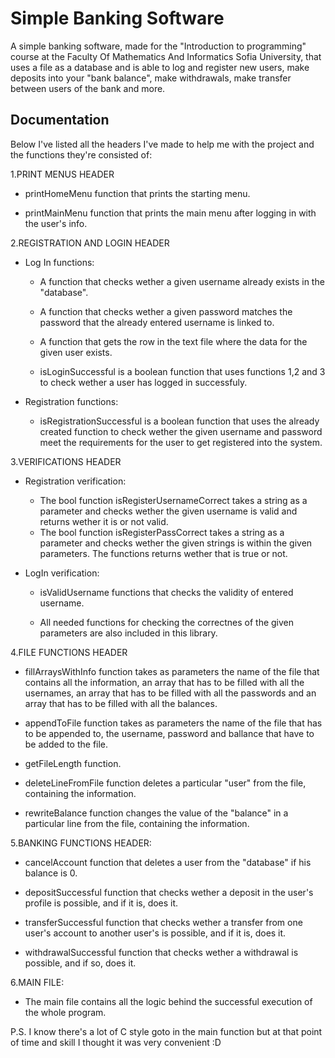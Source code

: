 
<h1>Simple Banking Software</h1>

A simple banking software, made for the "Introduction to programming" course at the Faculty Of Mathematics And Informatics Sofia University, that uses a file as a database and is able to log and register new users, make deposits into your "bank balance", make withdrawals, make transfer between users of the bank and more.

<h2>Documentation</h2>

Below I've listed all the headers I've made to help me with the project and the functions they're consisted of:

1.PRINT MENUS HEADER

  - printHomeMenu function that prints the starting menu.
	
  - printMainMenu function that prints the main menu after logging in with the user's info.

2.REGISTRATION  AND LOGIN  HEADER

  - Log In functions:
	  - A function that checks wether a given username already exists in the "database".
	
    - A function that checks wether a given password matches the password that the already entered username is linked to.
	
	 - A function that gets the row in the text file where the data for the given user exists.
	
	 - isLoginSuccessful is a boolean function that uses functions 1,2 and 3 to check wether a user has logged in successfuly.

- Registration functions:
  - isRegistrationSuccessful is a boolean function that uses the already created function to check wether the given username and password meet the requirements for the user to get registered into the system.
	


3.VERIFICATIONS HEADER
	
- Registration verification:
  - The bool function isRegisterUsernameCorrect takes a string as a parameter and checks wether the given username is valid and returns wether it is or not valid.
  - The bool function isRegisterPassCorrect takes a string as a parameter and checks wether the given strings is within the given parameters. The functions returns wether that is true or not.
		
- LogIn verification:
  - isValidUsername functions that checks the validity of entered username.
	
  - All needed functions for checking the correctnes of the given parameters are also included in this library.
	
4.FILE FUNCTIONS HEADER

  - fillArraysWithInfo function takes as parameters the name of the file that contains all the information, an array that has to be filled with all the usernames, an array that has to be filled with all the passwords and an array that has to be filled with all the balances.

  - appendToFile function takes as parameters the name of the file that has to be appended to, the username, password and ballance that have to be added to the file.

  - getFileLength function.

  - deleteLineFromFile function deletes a particular "user" from the file, containing the information.

  - rewriteBalance function changes the value of the "balance" in a particular line from the file, containing the information.

5.BANKING FUNCTIONS HEADER:

- cancelAccount function that deletes a user from the "database" if his balance is 0.

- depositSuccessful function that checks wether a deposit in the user's profile is possible, and if it is, does it.

- transferSuccessful function that checks wether a transfer from one user's account to another user's is possible, and if it is, does it.

- withdrawalSuccessful function that checks wether a withdrawal is possible, and if so, does it.

6.MAIN FILE:

- The main file contains all the logic behind the successful execution of the whole program.

P.S. I know there's a lot of C style goto in the main function but at that point of time and skill I thought it was very convenient :D